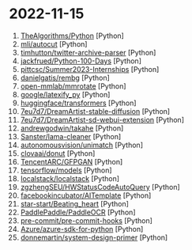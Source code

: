 # 2022-11-15

1. [TheAlgorithms/Python](https://github.com/TheAlgorithms/Python "All Algorithms implemented in Python") [Python]
2. [mli/autocut](https://github.com/mli/autocut "用文本编辑器剪视频") [Python]
3. [timhutton/twitter-archive-parser](https://github.com/timhutton/twitter-archive-parser "Python code to parse a Twitter archive and output in various ways") [Python]
4. [jackfrued/Python-100-Days](https://github.com/jackfrued/Python-100-Days "Python - 100天从新手到大师") [Python]
5. [pittcsc/Summer2023-Internships](https://github.com/pittcsc/Summer2023-Internships "Collection of Summer 2023 tech internships!") [Python]
6. [danielgatis/rembg](https://github.com/danielgatis/rembg "Rembg is a tool to remove images background.") [Python]
7. [open-mmlab/mmrotate](https://github.com/open-mmlab/mmrotate "OpenMMLab Rotated Object Detection Toolbox and Benchmark") [Python]
8. [google/latexify_py](https://github.com/google/latexify_py "Generates LaTeX math description from Python functions.") [Python]
9. [huggingface/transformers](https://github.com/huggingface/transformers "🤗 Transformers: State-of-the-art Machine Learning for Pytorch, TensorFlow, and JAX.") [Python]
10. [7eu7d7/DreamArtist-stable-diffusion](https://github.com/7eu7d7/DreamArtist-stable-diffusion "stable diffusion webui with contrastive prompt tuning") [Python]
11. [7eu7d7/DreamArtist-sd-webui-extension](https://github.com/7eu7d7/DreamArtist-sd-webui-extension "DreamArtist for Stable-Diffusion-webui extension") [Python]
12. [andrewgodwin/takahe](https://github.com/andrewgodwin/takahe "An ActivityPub/Fediverse server") [Python]
13. [Sanster/lama-cleaner](https://github.com/Sanster/lama-cleaner "Image inpainting tool powered by SOTA AI Model. Remove any unwanted object, defect, people from your pictures or erase and replace(powered by stable diffusion) any thing on your pictures.") [Python]
14. [autonomousvision/unimatch](https://github.com/autonomousvision/unimatch "Unifying Flow, Stereo and Depth Estimation") [Python]
15. [clovaai/donut](https://github.com/clovaai/donut "Official Implementation of OCR-free Document Understanding Transformer (Donut) and Synthetic Document Generator (SynthDoG), ECCV 2022") [Python]
16. [TencentARC/GFPGAN](https://github.com/TencentARC/GFPGAN "GFPGAN aims at developing Practical Algorithms for Real-world Face Restoration.") [Python]
17. [tensorflow/models](https://github.com/tensorflow/models "Models and examples built with TensorFlow") [Python]
18. [localstack/localstack](https://github.com/localstack/localstack "💻 A fully functional local AWS cloud stack. Develop and test your cloud & Serverless apps offline!") [Python]
19. [zgzhengSEU/HWStatusCodeAutoQuery](https://github.com/zgzhengSEU/HWStatusCodeAutoQuery "华为招聘状态码全天候在线自动查询工具") [Python]
20. [facebookincubator/AITemplate](https://github.com/facebookincubator/AITemplate "AITemplate is a Python framework which renders neural network into high performance CUDA/HIP C++ code. Specialized for FP16 TensorCore (NVIDIA GPU) and MatrixCore (AMD GPU) inference.") [Python]
21. [star-start/Beating_heart](https://github.com/star-start/Beating_heart "李峋的跳动的爱心，你值得拥有❤❤❤") [Python]
22. [PaddlePaddle/PaddleOCR](https://github.com/PaddlePaddle/PaddleOCR "Awesome multilingual OCR toolkits based on PaddlePaddle (practical ultra lightweight OCR system, support 80+ languages recognition, provide data annotation and synthesis tools, support training and deployment among server, mobile, embedded and IoT devices)") [Python]
23. [pre-commit/pre-commit-hooks](https://github.com/pre-commit/pre-commit-hooks "Some out-of-the-box hooks for pre-commit") [Python]
24. [Azure/azure-sdk-for-python](https://github.com/Azure/azure-sdk-for-python "This repository is for active development of the Azure SDK for Python. For consumers of the SDK we recommend visiting our public developer docs at https://docs.microsoft.com/python/azure/ or our versioned developer docs at https://azure.github.io/azure-sdk-for-python.") [Python]
25. [donnemartin/system-design-primer](https://github.com/donnemartin/system-design-primer "Learn how to design large-scale systems. Prep for the system design interview. Includes Anki flashcards.") [Python]
